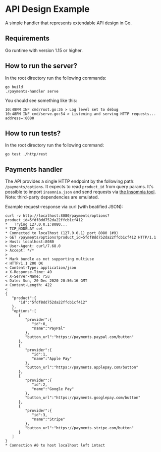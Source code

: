 # API Design Example
A simple handler that represents extendable API design in Go.

## Requirements
Go runtime with version 1.15 or higher.

## How to run the server?
In the root directory run the following commands:
```
go build
./payments-handler serve
```

You should see something like this:
```
10:48PM INF cmd/root.go:36 > Log level set to debug
10:48PM INF cmd/serve.go:54 > Listening and serving HTTP requests... address=:8080
```

## How to run tests?
In the root directory run the following command:
```
go test ./http/rest
```

## Payments handler
The API provides a single HTTP endpoint by the following path: `/payments/options`. It expects to read `product_id` from query params. It's possible to import `insomnia.json` and send requests via [the Insomnia tool](https://insomnia.rest/). Note: third-party dependencies are emulated.

Example request-response via curl (with beatified JSON):
```
curl -v http://localhost:8080/payments/options?product_id=5fdf8dd752da22ffcb1cf412
*   Trying 127.0.0.1:8080...
* TCP_NODELAY set
* Connected to localhost (127.0.0.1) port 8080 (#0)
> GET /payments/options?product_id=5fdf8dd752da22ffcb1cf412 HTTP/1.1
> Host: localhost:8080
> User-Agent: curl/7.68.0
> Accept: */*
> 
* Mark bundle as not supporting multiuse
< HTTP/1.1 200 OK
< Content-Type: application/json
< X-Response-Time: 49
< X-Server-Name: r5u
< Date: Sun, 20 Dec 2020 20:56:16 GMT
< Content-Length: 422
< 
{
   "product":{
      "id":"5fdf8dd752da22ffcb1cf412"
   },
   "options":[
      {
         "provider":{
            "id":0,
            "name":"PayPal"
         },
         "button_url":"https://payments.paypal.com/button"
      },
      {
         "provider":{
            "id":1,
            "name":"Apple Pay"
         },
         "button_url":"https://payments.applepay.com/button"
      },
      {
         "provider":{
            "id":2,
            "name":"Google Pay"
         },
         "button_url":"https://payments.googlepay.com/button"
      },
      {
         "provider":{
            "id":3,
            "name":"Stripe"
         },
         "button_url":"https://payments.stripe.com/button"
      }
   ]
}
* Connection #0 to host localhost left intact

```
